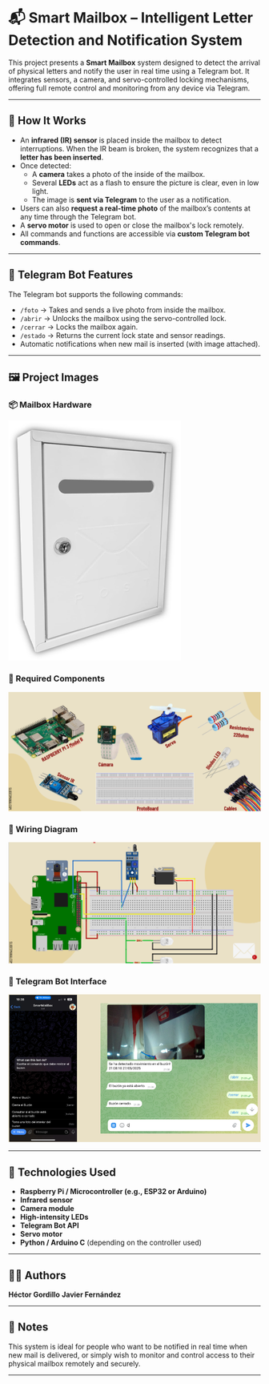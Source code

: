 # 📬 Smart Mailbox – Intelligent Letter Detection and Notification System

This project presents a **Smart Mailbox** system designed to detect the arrival of physical letters and notify the user in real time using a Telegram bot. It integrates sensors, a camera, and servo-controlled locking mechanisms, offering full remote control and monitoring from any device via Telegram.

---

## 🔧 How It Works

- An **infrared (IR) sensor** is placed inside the mailbox to detect interruptions. When the IR beam is broken, the system recognizes that a **letter has been inserted**.
- Once detected:
  - A **camera** takes a photo of the inside of the mailbox.
  - Several **LEDs** act as a flash to ensure the picture is clear, even in low light.
  - The image is **sent via Telegram** to the user as a notification.
- Users can also **request a real-time photo** of the mailbox’s contents at any time through the Telegram bot.
- A **servo motor** is used to open or close the mailbox's lock remotely.
- All commands and functions are accessible via **custom Telegram bot commands**.

---

## 💬 Telegram Bot Features

The Telegram bot supports the following commands:

- `/foto` → Takes and sends a live photo from inside the mailbox.
- `/abrir` → Unlocks the mailbox using the servo-controlled lock.
- `/cerrar` → Locks the mailbox again.
- `/estado` → Returns the current lock state and sensor readings.
- Automatic notifications when new mail is inserted (with image attached).

---

## 🖼️ Project Images

### 📦 Mailbox Hardware
![Smart Mailbox Unit](Im1.png)

### 🧰 Required Components
![Components Overview](Im2.png)

### 🔌 Wiring Diagram
![Electrical Circuit](Im3.png)

### 📱 Telegram Bot Interface
![Bot Interface](Im4.png)

---

## 📡 Technologies Used

- **Raspberry Pi / Microcontroller (e.g., ESP32 or Arduino)**
- **Infrared sensor**
- **Camera module**
- **High-intensity LEDs**
- **Telegram Bot API**
- **Servo motor**
- **Python / Arduino C** (depending on the controller used)

---

## 👨‍💻 Authors

**Héctor Gordillo**
**Javier Fernández**

---

## 📎 Notes

This system is ideal for people who want to be notified in real time when new mail is delivered, or simply wish to monitor and control access to their physical mailbox remotely and securely.

---
